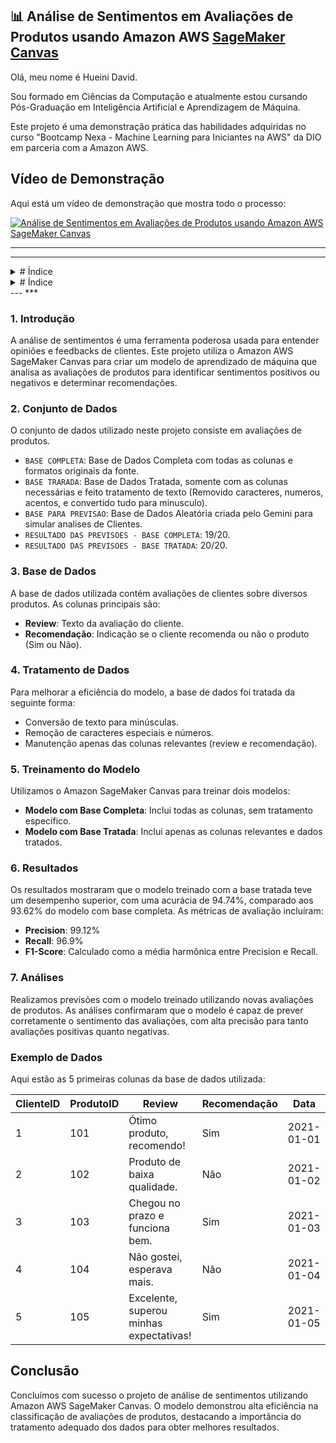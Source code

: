
## 📊 Análise de Sentimentos em Avaliações de Produtos usando Amazon AWS [SageMaker Canvas](https://aws.amazon.com/pt/sagemaker/canvas/)

Olá, meu nome é Hueini David. 

Sou formado em Ciências da Computação e atualmente estou cursando Pós-Graduação em Inteligência Artificial e Aprendizagem de Máquina.

Este projeto é uma demonstração prática das habilidades adquiridas no curso "Bootcamp Nexa - Machine Learning para Iniciantes na AWS" da DIO em parceria com a Amazon AWS.


## Vídeo de Demonstração
Aqui está um vídeo de demonstração que mostra todo o processo:

[![Análise de Sentimentos em Avaliações de Produtos usando Amazon AWS SageMaker Canvas](https://img.youtube.com/vi/eFMpne_vVa8/0.jpg)](https://www.youtube.com/watch?v=eFMpne_vVa8)

***
---
<details>
  <summary># Índice
</summary>

  1. [Introdução](#introdução)
  2. [Conjunto de Dados](#conjunto-de-dados)
  3. [Preparação dos Dados](#preparação-dos-dados)
  4. [Construção do Modelo](#construção-do-modelo)
  5. [Resultados](#resultados)
  6. [Uso](#uso)
  7. [Conclusão](#conclusão)
  8. [Licença](#licença)

</details>

<details>
  <summary># Índice</summary>

  <table>
    <tr>
      <td>1.</td>
      <td><a href="#introdução">Introdução</a></td>
    </tr>
    <tr>
      <td>2.</td>
      <td><a href="#conjunto-de-dados">Conjunto de Dados</a></td>
    </tr>
    <tr>
      <td>3.</td>
      <td><a href="#preparação-dos-dados">Preparação dos Dados</a></td>
    </tr>
    <tr>
      <td>4.</td>
      <td><a href="#construção-do-modelo">Construção do Modelo</a></td>
    </tr>
    <tr>
      <td>5.</td>
      <td><a href="#resultados">Resultados</a></td>
    </tr>
    <tr>
      <td>6.</td>
      <td><a href="#uso">Uso</a></td>
    </tr>
    <tr>
      <td>7.</td>
      <td><a href="#conclusão">Conclusão</a></td>
    </tr>
    <tr>
      <td>8.</td>
      <td><a href="#licença">Licença</a></td>
    </tr>
  </table>

</details>
---
***

### 1. Introdução
A análise de sentimentos é uma ferramenta poderosa usada para entender opiniões e feedbacks de clientes. 
Este projeto utiliza o Amazon AWS SageMaker Canvas para criar um modelo de aprendizado de máquina que analisa as avaliações de produtos para identificar sentimentos positivos ou negativos e determinar recomendações.

### 2. Conjunto de Dados
O conjunto de dados utilizado neste projeto consiste em avaliações de produtos.

- `BASE COMPLETA`: Base de Dados Completa com todas as colunas e formatos originais da fonte.
- `BASE TRARADA`: Base de Dados Tratada, somente com as colunas necessárias e feito tratamento de texto (Removido caracteres, numeros, acentos, e convertido tudo para minusculo).
- `BASE PARA PREVISAO`: Base de Dados Aleatória criada pelo Gemini para simular analises de Clientes.
- `RESULTADO DAS PREVISOES - BASE COMPLETA`: 19/20.
- `RESULTADO DAS PREVISOES - BASE TRATADA`: 20/20.

### 3. Base de Dados

A base de dados utilizada contém avaliações de clientes sobre diversos produtos. As colunas principais são:
- **Review**: Texto da avaliação do cliente.
- **Recomendação**: Indicação se o cliente recomenda ou não o produto (Sim ou Não).

### 4. Tratamento de Dados

Para melhorar a eficiência do modelo, a base de dados foi tratada da seguinte forma:
- Conversão de texto para minúsculas.
- Remoção de caracteres especiais e números.
- Manutenção apenas das colunas relevantes (review e recomendação).

### 5. Treinamento do Modelo

Utilizamos o Amazon SageMaker Canvas para treinar dois modelos:
- **Modelo com Base Completa**: Inclui todas as colunas, sem tratamento específico.
- **Modelo com Base Tratada**: Inclui apenas as colunas relevantes e dados tratados.

### 6. Resultados

Os resultados mostraram que o modelo treinado com a base tratada teve um desempenho superior, com uma acurácia de 94.74%, comparado aos 93.62% do modelo com base completa. As métricas de avaliação incluíram:
- **Precision**: 99.12%
- **Recall**: 96.9%
- **F1-Score**: Calculado como a média harmônica entre Precision e Recall.

### 7. Análises

Realizamos previsões com o modelo treinado utilizando novas avaliações de produtos. As análises confirmaram que o modelo é capaz de prever corretamente o sentimento das avaliações, com alta precisão para tanto avaliações positivas quanto negativas.

### Exemplo de Dados

Aqui estão as 5 primeiras colunas da base de dados utilizada:

| ClienteID | ProdutoID | Review                                | Recomendação | Data       |
|-----------|------------|---------------------------------------|--------------|------------|
| 1         | 101        | Ótimo produto, recomendo!             | Sim          | 2021-01-01 |
| 2         | 102        | Produto de baixa qualidade.           | Não          | 2021-01-02 |
| 3         | 103        | Chegou no prazo e funciona bem.       | Sim          | 2021-01-03 |
| 4         | 104        | Não gostei, esperava mais.            | Não          | 2021-01-04 |
| 5         | 105        | Excelente, superou minhas expectativas! | Sim          | 2021-01-05 |

## Conclusão

Concluímos com sucesso o projeto de análise de sentimentos utilizando Amazon AWS SageMaker Canvas. O modelo demonstrou alta eficiência na classificação de avaliações de produtos, destacando a importância do tratamento adequado dos dados para obter melhores resultados.
